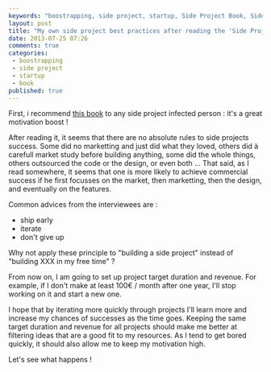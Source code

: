 ```yaml
---
keywords: "boostrapping, side project, startup, Side Project Book, Side, Project, practices, reading, Book"
layout: post
title: "My own side project best practices after reading the 'Side Project Book'"
date: 2013-07-25 07:26
comments: true
categories:
 - boostrapping
 - side project
 - startup
 - book
published: true
---
```

First, i recommend [this book](http://sideprojectbook.com/) to any side project infected person : it's a great motivation boost !

After reading it, it seems that there are no absolute rules to side projects success. Some did no marketting and just did what they loved, others did à carefull market study before building anything, some did the whole things, others outsourced the code or the design, or even both ... That said, as I read somewhere, it seems that one is more likely to achieve commercial success if he first focusses on the market, then marketting, then the design, and eventually on the features.

Common advices from the interviewees are :

* ship early
* iterate
* don't give up

Why not apply these principle to "building a side project" instead of "building XXX in my free time" ?

From now on, I am going to set up project target duration and revenue. For example, if I don't make at least 100€ / month after one year, I'll stop working on it and start a new one.

I hope that by iterating more quickly through projects I'll learn more and increase my chances of successes as the time goes. Keeping the same target duration and revenue for all projects should make me better at filtering ideas that are a good fit to my resources. As I tend to get bored quickly, it should also allow me to keep my motivation high.

Let's see what happens !